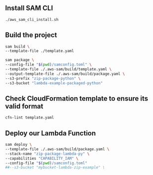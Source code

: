 ## Install SAM CLI

```bash
./aws_sam_cli_install.sh
```

## Build the project

```bash
sam build \
--template-file ./template.yaml
```

```bash
sam package \
--config-file "$(pwd)/samconfig.toml" \
--template-file ./.aws-sam/build/template.yaml \
--output-template-file ./.aws-sam/build/package.yaml \
--s3-prefix "zip-package-python" \
--s3-bucket "lambda-example-packaged-python"
```

## Check CloudFormation template to ensure its valid format

```bash
cfn-lint template.yaml
```

## Deploy our Lambda Function

```bash
sam deploy \
--template-file ./.aws-sam/build/package.yaml \
--stack-name "zip-package-lambda-py" \
--capabilities "CAPABILITY_IAM" \
--config-file "$(pwd)/samconfig.toml"
##--s3-bucket "mybucket-lambda-zip-example" \

```
